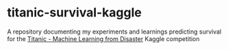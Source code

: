 # titanic-survival-kaggle
A repository documenting my experiments and learnings predicting survival for the [Titanic - Machine Learning from Disaster](https://www.kaggle.com/competitions/titanic/) Kaggle competition
